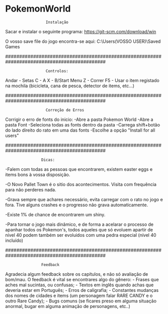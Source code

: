 # PokemonWorld

				      Instalação

Sacar e instalar o seguinte programa: https://git-scm.com/download/win

O vosso save file do jogo encontra-se aqui: C:\Users\(VOSSO USER)\Saved Games

############################################################################################

				      Controlos:

Andar - Setas
C  - A 
X  - B/Start Menu
Z  - Correr
F5 - Usar o item registado na mochila (bicicleta, cana de pesca, detector de items, etc...)

############################################################################################

			          Correção de Erros

Corrigir o erro de fonts do inicio:
	-Abre a pasta Pokemon World
	-Abre a pasta Font
	-Seleciona todas as fonts dentro da pasta
	-Carrega shift+botão do lado direito do rato em uma das fonts
	-Escolhe a opção "Install for all users"


############################################################################################

					Dicas:

-Falem com todas as pessoas que encontrarem, existem easter eggs e 
items bons à vossa disposição.

-O Novo Pallet Town é o sitio dos acontecimentos. Visita com
frequência para não perderes nada.

-Grava sempre que achares necessário, evita carregar com o rato no jogo 
e fora. Tive alguns crashes e o progresso não grava automaticamente.

-Existe 1% de chance de encontrarem um shiny.

-Para tornar o jogo mais dinâmico, e de forma a acelarar o processo de apanhar todos os
Pokemon's, todos aqueles que só evoluem apartir de nível 40 podem também ser evoluidos 
com uma pedra especial (nível 40 incluído)

############################################################################################

					Feedback

Agradecia algum feedback sobre os capítulos, e não só avaliação de bom/mau.
O feedback é vital se encontrares algo do gênero:
	- Frases que aches mal sucintas, ou confusas;
	- Textos em inglês quando achas que deveria estar em Português;
	- Erros de caligrafia;
	- Constantes mudanças dos nomes de cidades e items 
		(um personagem falar RARE CANDY e o outro Rare Candy);
	- Bugs comuns (se ficares preso em alguma situação anormal, 
		       bugar em alguma animação de personagens, etc..)